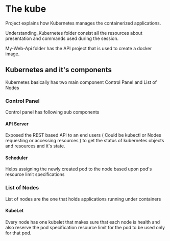 # The kube

Project explains how Kubernetes manages the containerized applications.

Understanding_Kubernetes folder consist all the resources about presentation and commands used during the session.

My-Web-Api folder has the API project that is used to create a docker image.

## Kubernetes and it's components

Kubernetes basically has two main component
Control Panel
and 
List of Nodes

### Control Panel

Control panel has following sub components

#### API Server

Exposed the REST based API to an end users ( Could be kubectl or Nodes requesting or accessing resources ) to get the status of kubernetes objects and resources and it's state.

#### Scheduler

Helps assigning the newly created pod to the node based upon pod's resource limit specifications

### List of Nodes

List of nodes are the one that holds applications running under containers

#### KubeLet

Every node has one kubelet that makes sure that each node is health and also reserve the pod specification resource limit for the pod to be used only for that pod.
